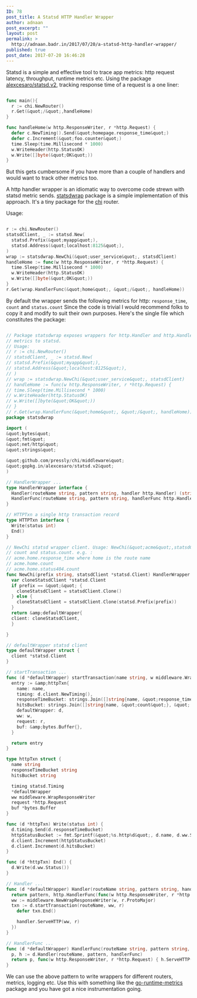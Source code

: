 ```yaml
---
ID: 78
post_title: A Statsd HTTP Handler Wrapper
author: adnaan
post_excerpt: ""
layout: post
permalink: >
  http://adnaan.badr.in/2017/07/20/a-statsd-http-handler-wrapper/
published: true
post_date: 2017-07-20 16:46:28
---
```

Statsd is a simple and effective tool to trace app metrics: http request latency, throughput, runtime metrics etc. Using the package [alexcesaro/statsd.v2](https://godoc.org/gopkg.in/alexcesaro/statsd.v2), tracking response time of a request is a one liner:

```go

func main(){
  r := chi.NewRouter()
  r.Get(&quot;/&quot;,handleHome)
}

func handleHome(w http.ResponseWriter, r *http.Request) {
  defer c.NewTiming().Send(&quot;homepage.response_time&quot;)
  defer c.Increment(&quot;foo.counter&quot;)
  time.Sleep(time.Millisecond * 1000)
  w.WriteHeader(http.StatusOK)
  w.Write([]byte(&quot;OK&quot;))
}

```

But this gets cumbersome if you have more than a couple of handlers and would want to track other metrics too.

A http handler wrapper is an idiomatic way to overcome code strewn with statsd metric sends. [statsdwrap](https://github.com/adnaan/statsdwrap) package is a simple implementation of this approach. It's a tiny package for the [chi](https://github.com/go-chi/chi) router.

Usage:

```go

r := chi.NewRouter()
statsdClient, _ := statsd.New(
  statsd.Prefix(&quot;myapp&quot;),
  statsd.Address(&quot;localhost:8125&quot;),
)
wrap := statsdwrap.NewChi(&quot;user_service&quot;, statsdClient)
handleHome := func(w http.ResponseWriter, r *http.Request) {
  time.Sleep(time.Millisecond * 1000)
  w.WriteHeader(http.StatusOK)
  w.Write([]byte(&quot;OK&quot;))
}
r.Get(wrap.HandlerFunc(&quot;home&quot;, &quot;/&quot;, handleHome))

```

By default the wrapper sends the following metrics for http: ```response_time```,
```count``` and ```status.count``` Since the code is trivial I would recommend folks to copy it and modify to suit their own purposes. Here's the single file which constitutes the package:

```go

// Package statsdwrap exposes wrappers for http.Handler and http.HandlerFunc which send
// metrics to statsd.
// Usage:
// r := chi.NewRouter()
// statsdClient, _ := statsd.New(
// statsd.Prefix(&quot;myapp&quot;),
// statsd.Address(&quot;localhost:8125&quot;),
// )
// wrap := statsdwrap.NewChi(&quot;user_service&quot;, statsdClient)
// handleHome := func(w http.ResponseWriter, r *http.Request) {
// time.Sleep(time.Millisecond * 1000)
// w.WriteHeader(http.StatusOK)
// w.Write([]byte(&quot;OK&quot;))
// }
// r.Get(wrap.HandlerFunc(&quot;home&quot;, &quot;/&quot;, handleHome))
package statsdwrap

import (
&quot;bytes&quot;
&quot;fmt&quot;
&quot;net/http&quot;
&quot;strings&quot;

&quot;github.com/pressly/chi/middleware&quot;
&quot;gopkg.in/alexcesaro/statsd.v2&quot;
)

// HandlerWrapper ...
type HandlerWrapper interface {
  Handler(routeName string, pattern string, handler http.Handler) (string, http.Handler)
  HandlerFunc(routeName string, pattern string, handlerFunc http.HandlerFunc) (string, http.HandlerFunc)
}

// HTTPTxn a single http transaction record
type HTTPTxn interface {
  Write(status int)
  End()
}

// NewChi statsd wrapper client. Usage: NewChi(&quot;acme&quot;,statsdClient). The wrapper sends the metrics: response_time,
// count and status.count. e.g. :
// acme.home.response_time where home is the route name
// acme.home.count
// acme.home.status404.count
func NewChi(prefix string, statsdClient *statsd.Client) HandlerWrapper {
  var cloneStatsdClient *statsd.Client
  if prefix == &quot;&quot; {
    cloneStatsdClient = statsdClient.Clone()
  } else {
    cloneStatsdClient = statsdClient.Clone(statsd.Prefix(prefix))
  }
  return &amp;defaultWrapper{
  client: cloneStatsdClient,
  }

}

// defaultWrapper statsd client
type defaultWrapper struct {
  client *statsd.Client
}

// startTransaction ...
func (d *defaultWrapper) startTransaction(name string, w middleware.WrapResponseWriter, r *http.Request) HTTPTxn {
  entry := &amp;httpTxn{
    name: name,
    timing: d.client.NewTiming(),
    responseTimeBucket: strings.Join([]string{name, &quot;response_time&quot;}, &quot;.&quot;),
    hitsBucket: strings.Join([]string{name, &quot;count&quot;}, &quot;.&quot;),
    defaultWrapper: d,
    ww: w,
    request: r,
    buf: &amp;bytes.Buffer{},
  }

  return entry
}

type httpTxn struct {
  name string
  responseTimeBucket string
  hitsBucket string

  timing statsd.Timing
  *defaultWrapper
  ww middleware.WrapResponseWriter
  request *http.Request
  buf *bytes.Buffer
}

func (d *httpTxn) Write(status int) {
  d.timing.Send(d.responseTimeBucket)
  httpStatusBucket := fmt.Sprintf(&quot;%s.http%d&quot;, d.name, d.ww.Status())
  d.client.Increment(httpStatusBucket)
  d.client.Increment(d.hitsBucket)
}

func (d *httpTxn) End() {
  d.Write(d.ww.Status())
}

// Handler ...
func (d *defaultWrapper) Handler(routeName string, pattern string, handler http.Handler) (string, http.Handler) {
  return pattern, http.HandlerFunc(func(w http.ResponseWriter, r *http.Request) {
  ww := middleware.NewWrapResponseWriter(w, r.ProtoMajor)
  txn := d.startTransaction(routeName, ww, r)
    defer txn.End()

    handler.ServeHTTP(ww, r)
  })
}

// HandlerFunc ...
func (d *defaultWrapper) HandlerFunc(routeName string, pattern string, handlerFunc http.HandlerFunc) (string, http.HandlerFunc) {
  p, h := d.Handler(routeName, pattern, handlerFunc)
  return p, func(w http.ResponseWriter, r *http.Request) { h.ServeHTTP(w, r) }
}

```

We can use the above pattern to write wrappers for different routers, metrics, logging etc. Use this with something like the [go-runtime-metrics](https://github.com/bmhatfield/go-runtime-metrics) package and you have got a nice instrumentation going.